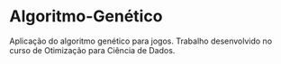 # Algoritmo-Genético
Aplicação do algoritmo genético para jogos. Trabalho desenvolvido no curso de Otimização para Ciência de Dados.
